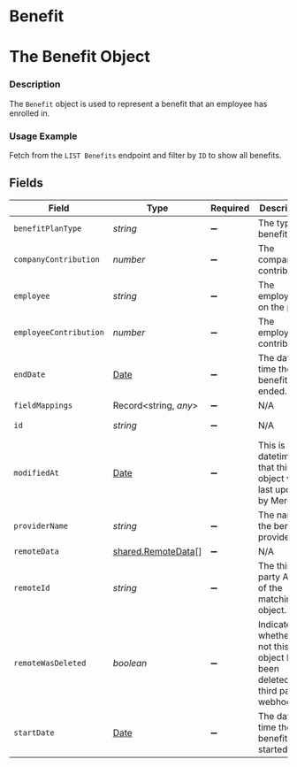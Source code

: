 # Benefit

# The Benefit Object
### Description
The `Benefit` object is used to represent a benefit that an employee has enrolled in.

### Usage Example
Fetch from the `LIST Benefits` endpoint and filter by `ID` to show all benefits.


## Fields

| Field                                                                                         | Type                                                                                          | Required                                                                                      | Description                                                                                   | Example                                                                                       |
| --------------------------------------------------------------------------------------------- | --------------------------------------------------------------------------------------------- | --------------------------------------------------------------------------------------------- | --------------------------------------------------------------------------------------------- | --------------------------------------------------------------------------------------------- |
| `benefitPlanType`                                                                             | *string*                                                                                      | :heavy_minus_sign:                                                                            | The type of benefit plan                                                                      |                                                                                               |
| `companyContribution`                                                                         | *number*                                                                                      | :heavy_minus_sign:                                                                            | The company's contribution.                                                                   | 150                                                                                           |
| `employee`                                                                                    | *string*                                                                                      | :heavy_minus_sign:                                                                            | The employee on the plan.                                                                     | d2f972d0-2526-434b-9409-4c3b468e08f0                                                          |
| `employeeContribution`                                                                        | *number*                                                                                      | :heavy_minus_sign:                                                                            | The employee's contribution.                                                                  | 23.65                                                                                         |
| `endDate`                                                                                     | [Date](https://developer.mozilla.org/en-US/docs/Web/JavaScript/Reference/Global_Objects/Date) | :heavy_minus_sign:                                                                            | The day and time the benefit ended.                                                           | 2021-10-15 00:23:25.309761+00:00                                                              |
| `fieldMappings`                                                                               | Record<string, *any*>                                                                         | :heavy_minus_sign:                                                                            | N/A                                                                                           | [object Object]                                                                               |
| `id`                                                                                          | *string*                                                                                      | :heavy_minus_sign:                                                                            | N/A                                                                                           | 3fe5ae7a-f1ba-4529-b7af-84e86dc6d232                                                          |
| `modifiedAt`                                                                                  | [Date](https://developer.mozilla.org/en-US/docs/Web/JavaScript/Reference/Global_Objects/Date) | :heavy_minus_sign:                                                                            | This is the datetime that this object was last updated by Merge                               | 2021-10-16T00:00:00Z                                                                          |
| `providerName`                                                                                | *string*                                                                                      | :heavy_minus_sign:                                                                            | The name of the benefit provider.                                                             | Blue Shield of California                                                                     |
| `remoteData`                                                                                  | [shared.RemoteData](../../models/shared/remotedata.md)[]                                      | :heavy_minus_sign:                                                                            | N/A                                                                                           | [object Object]                                                                               |
| `remoteId`                                                                                    | *string*                                                                                      | :heavy_minus_sign:                                                                            | The third-party API ID of the matching object.                                                | 19202938                                                                                      |
| `remoteWasDeleted`                                                                            | *boolean*                                                                                     | :heavy_minus_sign:                                                                            | Indicates whether or not this object has been deleted by third party webhooks.                |                                                                                               |
| `startDate`                                                                                   | [Date](https://developer.mozilla.org/en-US/docs/Web/JavaScript/Reference/Global_Objects/Date) | :heavy_minus_sign:                                                                            | The day and time the benefit started.                                                         | 2020-11-15 00:59:25.309761+00:00                                                              |